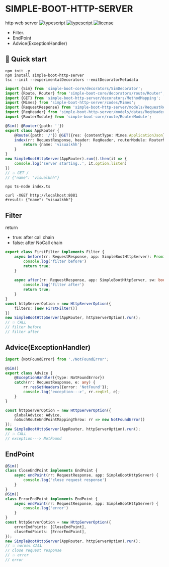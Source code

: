 SIMPLE-BOOT-HTTP-SERVER
===
http web server
![typescript](https://img.shields.io/badge/-typescript-black?logo=typescript) [![typescript](https://img.shields.io/badge/-npm-black?logo=npm)](https://www.npmjs.com/package/simple-boot-http-server) [![license](https://img.shields.io/badge/license-MIT-green)](LICENSE.md)

* Filter.
* EndPoint
* Advice(ExceptionHandler)

## 🚀 Quick start
```shell
npm init -y
npm install simple-boot-http-server
tsc --init --experimentalDecorators --emitDecoratorMetadata
```

```typescript
import {Sim} from 'simple-boot-core/decorators/SimDecorator';
import {Route, Router} from 'simple-boot-core/decorators/route/Router';
import {GET} from 'simple-boot-http-server/decorators/MethodMapping';
import {Mimes} from 'simple-boot-http-server/codes/Mimes';
import {RequestResponse} from 'simple-boot-http-server/models/RequestResponse';
import {ReqHeader} from 'simple-boot-http-server/models/datas/ReqHeader';
import {RouterModule} from 'simple-boot-core/route/RouterModule';

@Sim() @Router({path: ''})
export class AppRouter {
    @Route({path: '/'}) @GET({res: {contentType: Mimes.ApplicationJson}})
    index(rr: RequestResponse, header: ReqHeader, routerModule: RouterModule) {
        return {name: 'visualkhh'}
    }
}
new SimpleBootHttpServer(AppRouter).run().then(it => {
    console.log('server starting..', it.option.listen)
})
// 💥 GET /
// {"name": "visualkhh"}
```
```shell
npx ts-node index.ts
```
```shell
curl -XGET http://localhost:8081
#result: {"name": "visualkhh"}
```


## Filter
return
 - true: after call chain 
 - false: after NoCall chain
```typescript
export class FirstFilter implements Filter {
    async before(rr: RequestResponse, app: SimpleBootHttpServer): Promise<boolean> {
        console.log('filter before')
        return true;
    }
    
    async after(rr: RequestResponse, app: SimpleBootHttpServer, sw: boolean): Promise<boolean> {
        console.log('filter after')
        return true;
    }    
}
const httpServerOption = new HttpServerOption({
    filters: [new FirstFilter()]
})
new SimpleBootHttpServer(AppRouter, httpServerOption).run();
// 💥 CALL
// filter before
// filter after
```

## Advice(ExceptionHandler)
```typescript
import {NotFoundError} from './NotFoundError';

@Sim()
export class Advice {
    @ExceptionHandler({type: NotFoundError})
    catch(rr: RequestResponse, e: any) {
        rr.resSetHeaders({error: 'NotFound'});
        console.log('exception--->', rr.reqUrl, e);
    }
}

const httpServerOption = new HttpServerOption({
    globalAdvice: Advice,
    noSuchRouteEndPointMappingThrow: rr => new NotFoundError()
});
new SimpleBootHttpServer(AppRouter, httpServerOption).run();
// 💥 CALL
// exception---> NotFound
```

## EndPoint
```typescript
@Sim()
class CloseEndPoint implements EndPoint {
    async endPoint(rr: RequestResponse, app: SimpleBootHttpServer) {
        console.log('close request response')
    }
}
@Sim()
class ErrorEndPoint implements EndPoint {
    async endPoint(rr: RequestResponse, app: SimpleBootHttpServer) {
        console.log('error')
    }
}
const httpServerOption = new HttpServerOption({
    errorEndPoints: [CloseEndPoint],
    closeEndPoints: [ErrorEndPoint],
});
new SimpleBootHttpServer(AppRouter, httpServerOption).run();
// 💥 normal CALL
// close request response
// 💥 error
// error
```

